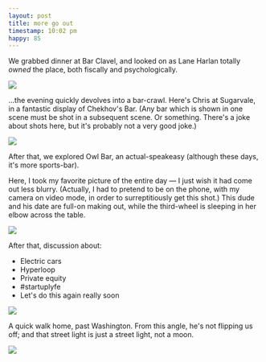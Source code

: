 ```yaml
---
layout: post
title: more go out
timestamp: 10:02 pm
happy: 85
---
```


We grabbed dinner at Bar Clavel, and looked on as Lane Harlan totally _owned_ the place, both fiscally and psychologically.

![](http://blog.jordan.matelsky.com/photo-journal/images/IMG_00157.JPG)

...the evening quickly devolves into a bar-crawl. Here's Chris at Sugarvale, in a fantastic display of Chekhov's Bar. (Any bar which is shown in one scene must be shot in a subsequent scene. Or something. There's a joke about shots here, but it's probably not a very good joke.)

![](http://blog.jordan.matelsky.com/photo-journal/images/IMG_00159.JPG)

After that, we explored Owl Bar, an actual-speakeasy (although these days, it's more sports-bar).

Here, I took my favorite picture of the entire day — I just wish it had come out less blurry. (Actually, I had to pretend to be on the phone, with my camera on video mode, in order to surreptitiously get this shot.) This dude and his date are full-on making out, while the third-wheel is sleeping in her elbow across the table.

![](http://blog.jordan.matelsky.com/photo-journal/images/hehehe.png)

After that, discussion about:

- Electric cars
- Hyperloop
- Private equity
- #startuplyfe
- Let's do this again really soon

![](http://blog.jordan.matelsky.com/photo-journal/images/IMG_0162.JPG)

A quick walk home, past Washington. From this angle, he's not flipping us off; and that street light is just a street light, not a moon.

![](http://blog.jordan.matelsky.com/photo-journal/images/IMG_0167.JPG)
